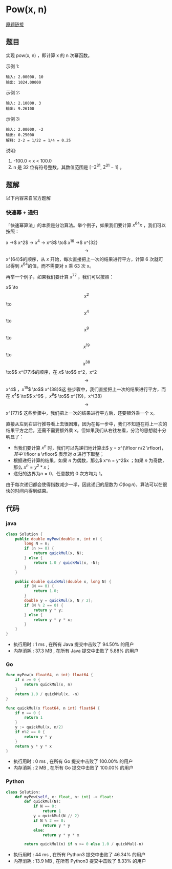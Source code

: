 # Pow(x, n)

[原题链接](https://leetcode-cn.com/problems/powx-n/)

## 题目

实现 pow(x, n) ，即计算 x 的 n 次幂函数。

示例 1:
```text
输入: 2.00000, 10
输出: 1024.00000
```

示例 2:
```text
输入: 2.10000, 3
输出: 9.26100
```

示例 3:
```text
输入: 2.00000, -2
输出: 0.25000
解释: 2-2 = 1/22 = 1/4 = 0.25
```

说明:
1. -100.0 < x < 100.0
2. n 是 32 位有符号整数，其数值范围是 [$−2^31$, $2^31$ − 1] 。

## 题解

以下内容来自官方题解

### 快速幂 + 递归

「快速幂算法」的本质是分治算法。举个例子，如果我们要计算 $x^{64}x$  ，我们可以按照：

x $\to$$ x^2$ $\to$ $x^4$ $\to$ x^8$ \to$ $x^{16}$ $\to$$ x^{32}$$ \to$$ x^{64}$的顺序，从 $x$ 开始，每次直接把上一次的结果进行平方，计算 6 次就可以得到 $x^{64}$的值，而不需要对 x 乘 63 次 x。

再举一个例子，如果我们要计算 $x^{77}$ ，我们可以按照：

$x$$ \to$$ x^2$$ \to$$ x^4$$ \to$$ x^9$$ \to$$ x^{19}$$ \to$$ x^{38}$$ \to$$ x^{77}$的顺序，在 $x$$ \to$$ x^2$，$x^2$$ \to$$ x^4$ ，$x^{19}$$ \to$$ x^{38}$这 些步骤中，我们直接把上一次的结果进行平方，而在 $x^4$$ \to$$ x^9$ ，$x^9$$ \to$$ x^{19}$，$x^{38}$$ \to$$ x^{77}$
  这些步骤中，我们把上一次的结果进行平方后，还要额外乘一个 x。

直接从左到右进行推导看上去很困难，因为在每一步中，我们不知道在将上一次的结果平方之后，还需不需要额外乘 x。但如果我们从右往左看，分治的思想就十分明显了：

- 当我们要计算 $x^n$ 时，我们可以先递归地计算出$ y = x^{\lfloor n/2 \rfloor}$，其中$ \lfloor a \rfloor$ 表示对 $a$ 进行下取整；
- 根据递归计算的结果，如果 $n$ 为偶数，那么$ x^n = y^2$x  ；如果 $n$ 为奇数，那么 $x^n = y^2 * x$；
- 递归的边界为$n=0$，任意数的 0 次方均为 1。

由于每次递归都会使得指数减少一半，因此递归的层数为 $O(\log n)$，算法可以在很快的时间内得到结果。

## 代码

### java
```java
class Solution {
    public double myPow(double x, int n) {
        long N = n;
        if (n >= 0) {
            return quickMul(x, N);
        } else {
            return 1.0 / quickMul(x, -N);
        }
    }

    public double quickMul(double x, long N) {
        if (N == 0) {
            return 1.0;
        }
        double y = quickMul(x, N / 2);
        if (N % 2 == 0) {
            return y * y;
        } else {
            return y * y * x;
        }
    }
}
```

- 执行用时 : 1 ms , 在所有 Java 提交中击败了 94.50% 的用户 
- 内存消耗 : 37.3 MB , 在所有 Java 提交中击败了 5.88% 的用户

### Go

```go
func myPow(x float64, n int) float64 {
	if n >= 0 {
		return quickMul(x, n)
	}
	return 1.0 / quickMul(x, -n)
}

func quickMul(x float64, n int) float64 {
	if n == 0 {
		return 1
	}
	y := quickMul(x, n/2)
	if n%2 == 0 {
		return y * y
	}
	return y * y * x
}
```

- 执行用时 : 0 ms , 在所有 Go 提交中击败了 100.00% 的用户 
- 内存消耗 : 2 MB , 在所有 Go 提交中击败了 100.00% 的用户

### Python
```python
class Solution:
    def myPow(self, x: float, n: int) -> float:
        def quickMul(N):
            if N == 0:
                return 1
            y = quickMul(N // 2)
            if N % 2 == 0:
                return y * y
            else:
                return y * y * x

        return quickMul(n) if n >= 0 else 1.0 / quickMul(-n)
```

- 执行用时 : 44 ms , 在所有 Python3 提交中击败了 46.34% 的用户 
- 内存消耗 : 13.9 MB , 在所有 Python3 提交中击败了 8.33% 的用户

